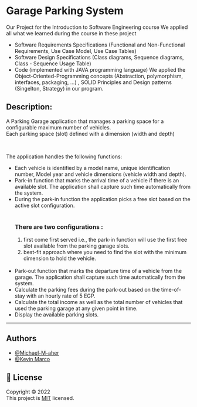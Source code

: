
# Garage Parking System

Our Project for the Introduction to Software Engineering course
We applied all what we learned during the course in these project 
- Software Requirements Specifications (Functional and Non-Functional Requirements, Use Case Model, Use Case Tables)
- Software Design Specifications (Class diagrams, Sequence diagrams, Class - Sequence Usage Table) 
- Code (implemented with JAVA programming language) 
We applied the Object-Oriented-Programming concepts (Abstraction, polymorphism, interfaces, packaging, …) , SOLID Principles and Design patterns (Singelton, Strategy) in our program.


## Description:

A Parking Garage application that manages a parking space for a 
configurable maximum number of vehicles.  
Each parking space (slot) defined with a 
dimension (width and depth)

&nbsp;

The application handles the following functions:  
- Each vehicle is identified by a model name, unique identification number, Model 
year and vehicle dimensions (vehicle width and depth).  
- Park-in function that marks the arrival time of a vehicle if there is an available slot. The 
application shall capture such time automatically from the system.  
- During the park-in function the application picks a free slot based on the active slot configuration.  
&nbsp; 
  ### There are two configurations :  
    1. first come first served 
        i.e., the park-in function will use the first free slot available from the parking garage slots.   
    2. best-fit approach where you need to find the slot with the minimum dimension to hold the vehicle.  
&nbsp;
- Park-out function that marks the departure time of a vehicle from the garage. The 
application shall capture such time automatically from the system.  
- Calculate the parking fees during the park-out based on the time-of-stay with an hourly 
rate of 5 EGP.  
- Calculate the total income as well as the total number of vehicles that used the parking 
garage at any given point in time.  
- Display the available parking slots.  
---
## Authors  

- [@Michael-M-aher](https://www.github.com/Michael-M-aher)
- [@Kevin Marco](https://github.com/KevinMarco1)

## 📝 License  
Copyright © 2022  
This project is [MIT](https://github.com/Michael-M-aher/Garage-Parking-System/blob/main/LICENSE) licensed.
